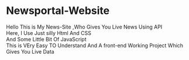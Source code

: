 # Newsportal-Website
Hello This is My News-Site ,Who Gives You Live News Using API <br>
Here, I Use Just silly Html And CSS <br>
And Some Little Bit Of JavaScript <br>
This is VEry Easy TO Understand And A front-end Working Project Which Gives You Live Data
